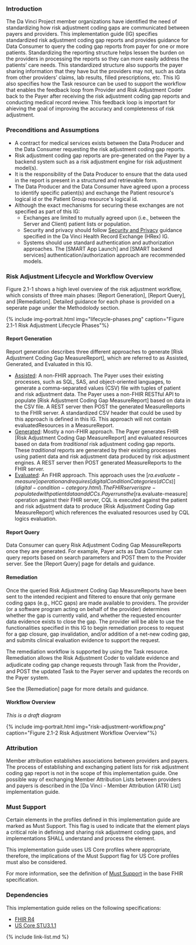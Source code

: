 
### Introduction

The Da Vinci Project member organizations have identified the need of standardizing how risk adjustment coding gaps are communicated between payers and providers. This implementation guide (IG) specifies standardized risk adjustment coding gap reports and <span class="bg-success" markdown="1">provides guidance</span><!-- new-content --> for <span class="bg-success" markdown="1">Data Consumer</span><!-- new-content --> to query the coding gap reports from <span class="bg-success" markdown="1">payer</span><!-- new-content --> for one or more patients. Standardizing the reporting structure helps lessen the burden on the providers in processing the reports so they can more easily address the patients’ care needs. This standardized structure also supports the payer sharing information that they have but the providers may not, such as data from other providers’ claims, lab results, filled prescriptions, etc. <span class="bg-success" markdown="1">This IG also specifies how the Task resource can be used to support the workflow that enables the feedback loop from Provider and Risk Adjustment Coder back to the Payer after receiving the risk adjustment coding gap reports and conducting medical record review. This feedback loop is important for ahieving the goal of improving the accuracy and completeness of risk adjustment.</span><!-- new-content -->

### Preconditions and Assumptions

- A contract for medical services exists between <span class="bg-success" markdown="1">the Data Producer and the Data Consumer</span><!-- new-content --> requesting the risk adjustment coding gap reports.
- Risk adjustment coding gap reports are pre-generated on the <span class="bg-success" markdown="1">Payer</span><!-- new-content --> by a backend system such as a risk adjustment engine for risk adjustment model(s).
- It is the responsibility of the <span class="bg-success" markdown="1">Data Producer</span><!-- new-content --> to ensure that the data used in the report is present in a structured and retrievable form.
- <span class="bg-success" markdown="1">The Data Producer and the Data Consumer</span><!-- new-content --> have agreed upon a process to identify specific patient(s) and exchange the Patient resource's logical id or the Patient Group resource's logical id.
- Although the exact mechanisms for securing these exchanges are not specified as part of this IG:
    - Exchanges are limited to mutually agreed upon (i.e., between the Server and Client) patient lists or population.
    - Security and privacy should follow [Security and Privacy](https://build.fhir.org/ig/HL7/davinci-ehrx/security.html#security-and-privacy) guidance specified in the Da Vinci Health Record Exchange (HRex) IG.   
    - Systems should use standard authentication and authorization approaches. The [SMART App Launch] and [SMART backend services] authentication/authorization approach are recommended models.

<div class="bg-success" markdown="1">

### Risk Adjustment Lifecycle and Workflow Overview

Figure 2.1-1 shows a high level overview of the risk adjustment workflow, which consists of three main phases: [Report Generation], [Report Query], and [Remediation]. Detailed guidance for each phase is provided on a seperate page under the Methodolody section. 
</div><!-- new-content -->

{% include img-portrait.html img="lifecycle-phases.png" caption="Figure 2.1-1 Risk Adjustment Lifecycle Phases"%}

<div class="bg-success" markdown="1">

#### Report Generation

Report generation describes three different approaches to generate [Risk Adjustment Coding Gap MeasureReport], which are referred to as Assisted, Generated, and Evaluated in this IG. 

- [Assisted](report-generation.html#the-assisted-approach): A non-FHIR approach. The Payer uses their existing processes, such as SQL, SAS, and object-oriented languages, to generate a comma-separated values (CSV) file with tuples of patient and risk adjustment data. The Payer uses a non-FHIR RESTful API to populate [Risk Adjustment Coding Gap MeasureReport] based on data in the CSV file. A REST server then POST the generated MeasureReports to the FHIR server. A standardized CSV header that could be used by this approach is defined in this IG. This approach will not contain evaluatedResources in a MeasureReport. 
- [Generated](report-generation.html#the-generated-approach): Mostly a non-FHIR approach. The Payer generates FHIR [Risk Adjustment Coding Gap MeasureReport] and evaluated resources based on data from *traditional* risk adjustment coding gap reports. These *traditional* reports are generated by their existing processes using patient data and risk adjustment data produced by risk adjustment engines. A REST server then POST generated MeasureReports to the FHIR server. 
- [Evaluated](eport-generation.html#the-evaluated-approach): An FHIR approach. This approach uses the [$ra.evaluate-measure] operation and requires [digital Condition Categories (dCCs)](digital-condition-category.html). The FHIR server is pre-populated with patient data and dCCs. Payer runs the [$ra.evaluate-measure] operation against their FHIR server, CQL is executed against the patient and risk adjustment data to produce [Risk Adjustment Coding Gap MeasureReport] which references the evaluated resources used by CQL logics evaluation.

#### Report Query

Data Consumer can query Risk Adjustment Coding Gap MeasureReports once they are generated. For example, Payer acts as Data Consumer can query reports based on search parameters and POST them to the Provider server. See the [Report Query] page for details and guidance. 

#### Remediation

Once the queried Risk Adjustment Coding Gap MeasureReports have been sent to the intended recipient and filtered to ensure that only germane coding gaps (e.g., HCC gaps) are made available to providers. The provider (or a software program acting on behalf of the provider) determines whether the gap is currently valid, and whether the requested encounter data evidence exists to close the gap. The provider will be able to use the functionalities specified in this IG to begin remediation process to request for a gap closure, gap invalidation, and/or addition of a net-new coding gap, and submits clinical evaluation evidence to support the request. 

The remediation workflow is supported by using the Task resource. Remediation allows the Risk Adjustment Coder to validate evidence and adjudicate coding gap change requests through Task from the Provider，and POST the updated Task to the Payer server and updates the records on the Payer system. 

See the [Remediation] page for more details and guidance. 

#### Workflow Overview

*This is a draft diagram*
</div><!-- new-content -->

{% include img-portrait.html img="risk-adjustment-workflow.png" caption="Figure 2.1-2 Risk Adjustment Workflow Overview"%}


### Attribution

Member attribution establishes associations between providers and payers. The process of establishing and exchanging patient lists for risk adjustment coding gap report is not in the scope of this implementation guide. One possible way of exchanging Member Attribution Lists between providers and payers is described in the [Da Vinci - Member Attribution (ATR) List] implementation guide.

### Must Support
Certain elements in the profiles defined in this implementation guide are marked as Must Support. This flag is used to indicate that the element plays a critical role in defining and sharing risk adjustment coding gaps, and implementations SHALL understand and process the element.

This implementation guide uses US Core profiles where appropriate, therefore, the implications of the Must Support flag for US Core profiles must also be considered.

For more information, see the definition of [Must Support](http://hl7.org/fhir/R4/conformance-rules.html#mustSupport) in the base FHIR specification.

### Dependencies

This implementation guide relies on the following specifications:
- [FHIR R4](http://hl7.org/fhir/R4/)
- [US Core STU3.1.1](http://hl7.org/fhir/us/core/STU3.1.1)

{% include link-list.md %}

